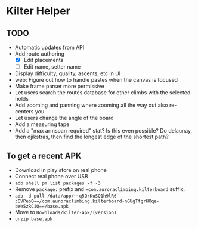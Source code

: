 # Kilter Helper

## TODO

- Automatic updates from API
- Add route authoring
  - [X] Edit placements
  - [ ] Edit name, setter name
- Display difficulty, quality, ascents, etc in UI
- web: Figure out how to handle pastes when the canvas is focused
- Make frame parser more permissive
- Let users search the routes database for other climbs with the selected holds
- Add zooming and panning where zooming all the way out also re-centers you
- Let users change the angle of the board
- Add a measuring tape
- Add a "max armspan required" stat?
  Is this even possible? Do delaunay, then djikstras, then find the longest edge of the shortest path?

## To get a recent APK

- Download in play store on real phone
- Connect real phone over USB
- `adb shell pm list packages -f -3`
- Remove `package:` prefix and `=com.auroraclimbing.kilterboard` suffix.
- `adb -d pull /data/app/~~q5QrKuSQ1h9lR6-cOVPeoQ==/com.auroraclimbing.kilterboard-nGUgTfgrHXqe-bWe5zRCiQ==/base.apk`
- Move to `Downloads/kilter-apk/(version)`
- `unzip base.apk`
